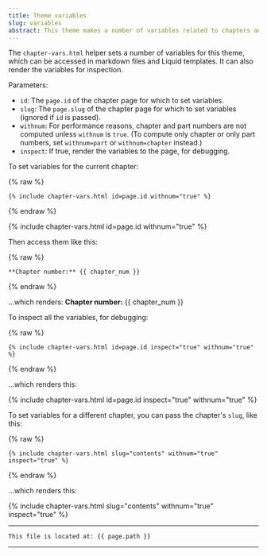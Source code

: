 ```yaml
---
title: Theme variables
slug: variables
abstract: This theme makes a number of variables related to chapters and parts available to markdown files and Liquid templates.
---
```


The `chapter-vars.html` helper sets a number of variables for this theme,
which can be accessed in markdown files and Liquid templates.
It can also render the variables for inspection.

Parameters:
- `id`: The `page.id` of the chapter page for which to set variables.
- `slug`: The `page.slug` of the chapter page for which to set variables (ignored if `id` is passed).
- `withnum`: For performance reasons, chapter and part numbers are not computed unless `withnum` is `true`. (To compute only chapter or only part numbers, set `withnum=part` or `withnum=chapter` instead.)
- `inspect`: If true, render the variables to the page, for debugging.

To set variables for the current chapter:

{% raw %}
```
{% include chapter-vars.html id=page.id withnum="true" %}
```
{% endraw %}

{% include chapter-vars.html id=page.id withnum="true" %}

Then access them like this: 

{% raw %}
```
**Chapter number:** {{ chapter_num }}
```
{% endraw %}

...which renders:
**Chapter number:** {{ chapter_num }}

To inspect all the variables, 
for debugging:

{% raw %}
```
{% include chapter-vars.html id=page.id inspect="true" withnum="true" %}
```
{% endraw %}

...which renders this:

{% include chapter-vars.html id=page.id inspect="true" withnum="true" %}

To set variables for a different chapter,
you can pass the chapter's `slug`,
like this:

{% raw %}
```
{% include chapter-vars.html slug="contents" withnum="true" inspect="true" %}
```
{% endraw %}

...which renders this:

{% include chapter-vars.html slug="contents" withnum="true" inspect="true" %}


---
```
This file is located at: {{ page.path }}
```
---
